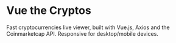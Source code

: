 # Vue the Cryptos
Fast cryptocurrencies live viewer, built with Vue.js, Axios and the Coinmarketcap API.
Responsive for desktop/mobile devices.
